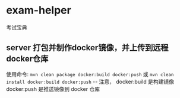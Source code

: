 # exam-helper
考试宝典

## server 打包并制作docker镜像，并上传到远程docker仓库
使用命令: `mvn clean package docker:build docker:push` 或 `mvn clean install docker:build docker:push`
-- 注意， docker:build 是构建镜像  docker:push 是推送镜像到 docker 仓库 
